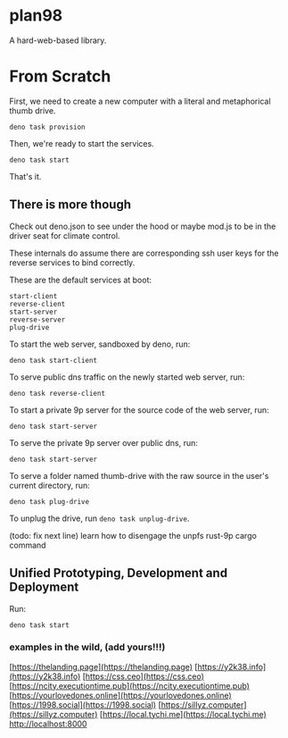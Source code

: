 # plan98

A hard-web-based library.

# From Scratch

First, we need to create a new computer with a literal and metaphorical thumb drive.

```
deno task provision
```

Then, we're ready to start the services.

```
deno task start
```

That's it.

## There is more though

Check out deno.json to see under the hood or maybe mod.js to be in the driver seat for climate control.

These internals do assume there are corresponding ssh user keys for the reverse services to bind correctly.

These are the default services at boot:

```
start-client
reverse-client
start-server
reverse-server
plug-drive
```

To start the web server, sandboxed by deno, run:
```
deno task start-client
```

To serve public dns traffic on the newly started web server, run:
```
deno task reverse-client
```

To start a private 9p server for the source code of the web server, run:
```
deno task start-server
```

To serve the private 9p server over public dns, run:
```
deno task start-server
```

To serve a folder named thumb-drive with the raw source in the user's current directory, run:

```
deno task plug-drive
```

To unplug the drive, run `deno task unplug-drive`. 

(todo: fix next line)
learn how to disengage the unpfs rust-9p cargo command

## Unified Prototyping, Development and Deployment

Run:

```
deno task start
```

### examples in the wild, (add yours!!!)
[https://thelanding.page](https://thelanding.page)
[https://y2k38.info](https://y2k38.info)
[https://css.ceo](https://css.ceo)
[https://ncity.executiontime.pub](https://ncity.executiontime.pub)
[https://yourlovedones.online](https://yourlovedones.online)
[https://1998.social](https://1998.social)
[https://sillyz.computer](https://sillyz.computer)
[https://local.tychi.me](https://local.tychi.me)
[http://localhost:8000](http://localhost:8000)
